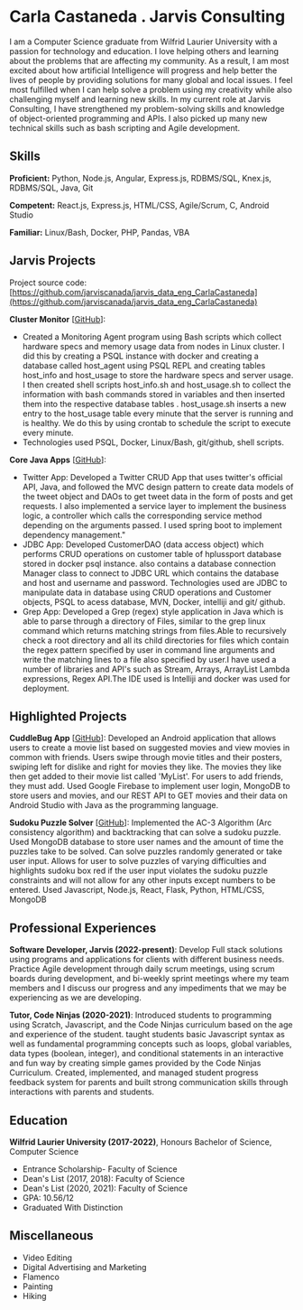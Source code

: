 # Carla Castaneda . Jarvis Consulting

I am a Computer Science graduate from Wilfrid Laurier University with a passion for technology and education. I love helping others and learning about the problems that are affecting my community. As a result, I am most excited about how artificial Intelligence will progress and help better the lives of people by providing solutions for many global and local issues. I feel most fulfilled when I can help solve a problem using my creativity while also challenging myself and learning new skills. In my current role at Jarvis Consulting, I have strengthened my problem-solving skills and knowledge of object-oriented programming and APIs. I also picked up many new technical skills such as bash scripting and Agile development.

## Skills

**Proficient:** Python, Node.js, Angular, Express.js, RDBMS/SQL, Knex.js, RDBMS/SQL, Java, Git  

**Competent:** React.js, Express.js, HTML/CSS, Agile/Scrum, C, Android Studio

**Familiar:** Linux/Bash, Docker, PHP, Pandas, VBA

## Jarvis Projects

Project source code: [https://github.com/jarviscanada/jarvis_data_eng_CarlaCastaneda](https://github.com/jarviscanada/jarvis_data_eng_CarlaCastaneda)


**Cluster Monitor** [[GitHub](https://github.com/jarviscanada/jarvis_data_eng_CarlaCastaneda/tree/master/linux_sql)]:
      
  - Created a Monitoring Agent program using Bash scripts which collect hardware specs and memory usage data from nodes in Linux cluster. I did this by creating a PSQL instance with docker and creating a database called host_agent using PSQL REPL and creating tables host_info and host_usage to store the hardware specs and server usage. I then created shell scripts host_info.sh and host_usage.sh to collect the information with bash commands stored in variables and then inserted them into the respective database tables . host_usage.sh inserts a new entry to the host_usage table every minute that the server is running and is healthy. We do this by using crontab to schedule the script to execute every minute.
  - Technologies used PSQL, Docker, Linux/Bash, git/github, shell scripts.

**Core Java Apps** [[GitHub](https://github.com/jarviscanada/jarvis_data_eng_CarlaCastaneda/tree/master/core_java)]:
      
  - Twitter App: Developed a Twitter CRUD App that uses twitter's official API, Java, and followed the MVC design pattern to create data models of the tweet object and DAOs to get tweet data in the form of posts and get requests. I also implemented a service layer to implement the business logic, a controller which calls the corresponding service method depending on the arguments passed. I used spring boot to implement dependency management."
  - JDBC App: Developed CustomerDAO (data access object) which performs CRUD operations on customer table of hplussport database stored in docker psql instance. also contains a database connection Manager class to connect to JDBC URL which contains the database and host and username and password. Technologies used are JDBC to manipulate data in database using CRUD operations and Customer objects, PSQL to acess database, MVN, Docker, intelliji and git/ github.
  - Grep App: Developed a Grep (regex) style application in Java which is able to parse through a directory of Files, similar to the grep linux command which returns matching strings from files.Able to recursively check a root directory and all its child directories for files which contain the regex pattern specified by user in command line arguments and write the matching lines to a file also specified by user.I have used a number of libraries and API's such as Stream, Arrays, ArrayList Lambda expressions, Regex API.The IDE used is Intelliji and docker was used for deployment. 


## Highlighted Projects
**CuddleBug App** [[GitHub](https://github.com/carlaac99/CP470finalproject)]: Developed an Android application that allows users to create a movie list based on suggested movies and view movies in common with friends. Users swipe through movie titles and their posters, swiping left for dislike and right for movies they like. The movies they like then get added to their movie list called 'MyList'. For users to add friends, they must add. Used Google Firebase to implement user login, MongoDB to store users and movies, and our REST API to GET movies and their data on Android Studio with Java as the programming language.

**Sudoku Puzzle Solver** [[GitHub](https://github.com/carlaac99/CP476-FinalProject)]: Implemented the AC-3 Algorithm (Arc consistency algorithm) and backtracking that can solve a sudoku puzzle. Used MongoDB database to store user names and the amount of time the puzzles take to be solved. Can solve puzzles randomly generated or take user input. Allows for user to solve puzzles of varying difficulties and highlights sudoku box red if the user input violates the sudoku puzzle constraints and will not allow for any other inputs except numbers to be entered. Used Javascript, Node.js, React, Flask, Python, HTML/CSS, MongoDB


## Professional Experiences

**Software Developer, Jarvis (2022-present)**: Develop Full stack solutions using programs and applications for clients with different business needs. Practice Agile development through daily scrum meetings, using scrum boards during development, and bi-weekly sprint meetings where my team members and I discuss our progress and any impediments that we may be experiencing as we are developing.

**Tutor, Code Ninjas (2020-2021)**: Introduced students to programming using Scratch, Javascript, and the Code Ninjas curriculum based on the age and experience of the student. taught students basic Javascript syntax as well as fundamental programming concepts such as loops, global variables, data types (boolean, integer), and conditional statements in an interactive and fun way by creating simple games provided by the Code Ninjas Curriculum. Created, implemented, and managed student progress feedback system for parents and built strong communication skills through interactions with parents and students.


## Education
**Wilfrid Laurier University (2017-2022)**, Honours Bachelor of Science, Computer Science
- Entrance Scholarship- Faculty of Science
- Dean's List (2017, 2018): Faculty of Science
- Dean's List (2020, 2021): Faculty of Science
- GPA: 10.56/12
- Graduated With Distinction


## Miscellaneous
- Video Editing
- Digital Advertising and Marketing
- Flamenco
- Painting
- Hiking
